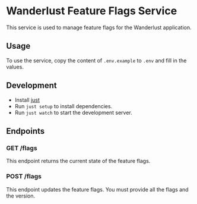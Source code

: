 # Wanderlust Feature Flags Service

This service is used to manage feature flags for the Wanderlust application.

## Usage

To use the service, copy the content of `.env.example` to `.env` and fill in the values.

## Development

- Install [just](https://github.com/casey/just)
- Run `just setup` to install dependencies.
- Run `just watch` to start the development server.

## Endpoints

### GET /flags

This endpoint returns the current state of the feature flags.

### POST /flags

This endpoint updates the feature flags. You must provide all the flags and the version.
